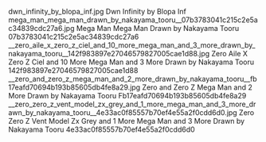 dwn_infinity_by_blopa_inf.jpg Dwn Infinity by Blopa Inf
mega_man_mega_man_drawn_by_nakayama_tooru__07b3783041c215c2e5ac34839cdc27a6.jpg Mega Man Mega Man Drawn by Nakayama Tooru  07b3783041c215c2e5ac34839cdc27a6
__zero_aile_x_zero_z_ciel_and_10_more_mega_man_and_3_more_drawn_by_nakayama_tooru__142f983897e27046579827005cae1d88.jpg   Zero Aile X Zero Z Ciel and 10 More Mega Man and 3 More Drawn by Nakayama Tooru  142f983897e27046579827005cae1d88
__zero_and_zero_z_mega_man_and_2_more_drawn_by_nakayama_tooru__fb17eafd70694b193b85605db4fe8a29.jpg   Zero and Zero Z Mega Man and 2 More Drawn by Nakayama Tooru  Fb17eafd70694b193b85605db4fe8a29
__zero_zero_z_vent_model_zx_grey_and_1_more_mega_man_and_3_more_drawn_by_nakayama_tooru__4e33ac0f85557b70ef4e55a2f0cdd6d0.jpg   Zero Zero Z Vent Model Zx Grey and 1 More Mega Man and 3 More Drawn by Nakayama Tooru  4e33ac0f85557b70ef4e55a2f0cdd6d0
